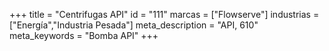 +++
title = "Centrifugas API"
id = "111"
marcas = ["Flowserve"]
industrias = ["Energía","Industria Pesada"]
meta_description = "API, 610"
meta_keywords = "Bomba API"
+++
